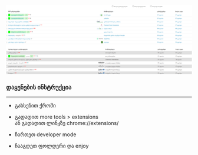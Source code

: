 
<img src="jobs.png" style="max-width:100% !important "></img>

### დაყენების ინსტრუქცია
----
* გახსენით ქრომი
* გადადით more tools > extensions <br>
ან  გადადით ლინკზე chrome://extensions/

* ჩართეთ developer mode<br>
* ჩააგდეთ ფოლდერი  და enjoy